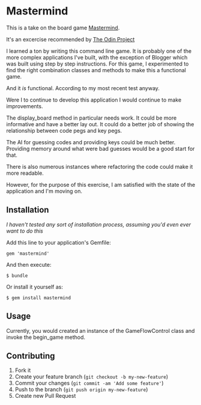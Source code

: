 # Mastermind

This is a take on the board game [Mastermind](http://en.wikipedia.org/wiki/Mastermind_(board_game)).

It's an excercise recommended by [The Odin Project](http://www.theodinproject.com/)

I learned a ton by writing this command line game. It is probably one of the more complex applications I've built, with the exception of Blogger which was built using step by step instructions. For this game, I experimented to find the right combination classes and methods to make this a functional game.

And it *is* functional. According to my most recent test anyway. 

Were I to continue to develop this application I would continue to make improvements.

The display_board method in particular needs work. It could be more informative and have a better lay out. It could do a better job of showing the relationship between code pegs and key pegs.

The AI for guessing codes and providing keys could be much better. Providing memory around what were bad guesses would be a good start for that. 

There is also numerous instances where refactoring the code could make it more readable.

However, for the purpose of this exercise, I am satisfied with the state of the application and I'm moving on.


## Installation

_I haven't tested any sort of installation process, assuming you'd even ever want to do this_

Add this line to your application's Gemfile:

    gem 'mastermind'

And then execute:

    $ bundle

Or install it yourself as:

    $ gem install mastermind

## Usage

Currently, you would created an instance of the GameFlowControl class and invoke the begin_game method.

## Contributing

1. Fork it
2. Create your feature branch (`git checkout -b my-new-feature`)
3. Commit your changes (`git commit -am 'Add some feature'`)
4. Push to the branch (`git push origin my-new-feature`)
5. Create new Pull Request

